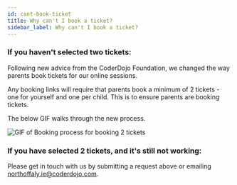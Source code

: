 ```yaml
---
id: cant-book-ticket
title: Why can't I book a ticket?
sidebar_label: Why can't I book a ticket?
---
```


### If you haven't selected two tickets:

Following new advice from the CoderDojo Foundation, we changed the way parents book tickets for our online sessions. 

Any booking links will require that parents book a minimum of 2 tickets - one for yourself and one per child. This is to ensure parents are booking tickets.

The below GIF walks through the new process. 

![GIF of Booking process for booking 2 tickets](https://i.postimg.cc/MZckV5nH/new-booking-guide.gif)

### If you have selected 2 tickets, and it's still not working: 

Please get in touch with us by submitting a request above or emailing northoffaly.ie@coderdojo.com.
